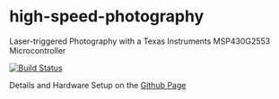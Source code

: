 # high-speed-photography
Laser-triggered Photography with a Texas Instruments MSP430G2553 Microcontroller

[![Build Status](https://travis-ci.org/marcpaul/high-speed-photography.svg?branch=master)](https://travis-ci.org/marcpaul/high-speed-photography)

Details and Hardware Setup on the [Github Page](https://marcpaul.github.io/high-speed-photography)
